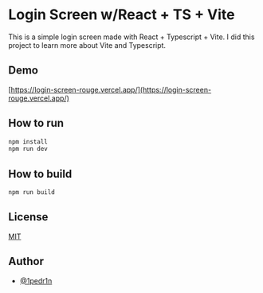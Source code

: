 # Login Screen w/React + TS + Vite

This is a simple login screen made with React + Typescript + Vite.
I did this project to learn more about Vite and Typescript.

## Demo

[https://login-screen-rouge.vercel.app/](https://login-screen-rouge.vercel.app/)

## How to run

```bash
npm install
npm run dev
```

## How to build

```bash
npm run build
```

## License

[MIT](https://choosealicense.com/licenses/mit/)

## Author

- [@1pedr1n](https://www.github.com/1pedr1n)
